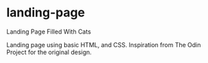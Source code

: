# landing-page
Landing Page Filled With Cats

Landing page using basic HTML, and CSS. Inspiration from The
Odin Project for the original design.